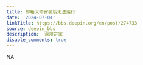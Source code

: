 ```yaml
---
title: 邮箱大师安装后无法运行
date: '2024-07-04'
linkTitle: https://bbs.deepin.org/en/post/274733
source: deepin_bbs
description:  深度之家 
disable_comments: true
---
```

NA
